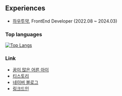 ## Experiences
- [하우투약](https://howtoyak.com/), FrontEnd Developer (2022.08 ~ 2024.03)

### Top languages
[![Top Langs](https://github-readme-stats.vercel.app/api/top-langs/?username=whos-bax&layout=compact)](https://github.com/whos-bax/github-readme-stats)

### Link
- [꿈이 많은 어른 아이](https://whosbax.netlify.app/)
- [티스토리](https://whothatsme.tistory.com/)
- [네이버 블로그](https://blog.naver.com/whosbax)
- [링크드인](https://www.linkedin.com/in/whoamiiii04)
